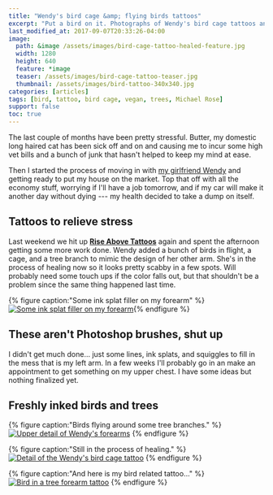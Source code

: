 ```yaml
---
title: "Wendy's bird cage &amp; flying birds tattoos"
excerpt: "Put a bird on it. Photographs of Wendy's bird cage tattoos and some ink splat trees on my arms."
last_modified_at: 2017-09-07T20:33:26-04:00
image: 
  path: &image /assets/images/bird-cage-tattoo-healed-feature.jpg
  width: 1280
  height: 640
  feature: *image
  teaser: /assets/images/bird-cage-tattoo-teaser.jpg
  thumbnail: /assets/images/bird-tattoo-340x340.jpg
categories: [articles]
tags: [bird, tattoo, bird cage, vegan, trees, Michael Rose]
support: false
toc: true
---
```


The last couple of months have been pretty stressful. Butter, my domestic long haired cat has been sick off and on and causing me to incur some high vet bills and a bunch of junk that hasn't helped to keep my mind at ease. 

Then I started the process of moving in with [my girlfriend Wendy](https://2littlerosebuds.com/) and getting ready to put my house on the market. Top that off with all the economy stuff, worrying if I'll have a job tomorrow, and if my car will make it another day without dying --- my health decided to take a dump on itself.

## Tattoos to relieve stress

Last weekend we hit up [**Rise Above Tattoos**](https://www.facebook.com/pages/Modern-Love/1792647387731776) again and spent the afternoon getting some more work done. Wendy added a bunch of birds in flight, a cage, and a tree branch to mimic the design of her other arm. She's in the process of healing now so it looks pretty scabby in a few spots. Will probably need some touch ups if the color falls out, but that shouldn't be a problem since the same thing happened last time.

{% figure caption:"Some ink splat filler on my forearm" %}
[![Some ink splat filler on my forearm](/assets/images/hair-pull-heart-tattoo-m.jpg)](http://www.flickr.com/photos/michael_knows/sets/72157605004332974/ "Flickr photoset of my all my tattoos"){% endfigure %}

## These aren't Photoshop brushes, shut up

I didn't get much done... just some lines, ink splats, and squiggles to fill in the mess that is my left arm. In a few weeks I'll probably go in an make an appointment to get something on my upper chest. I have some ideas but nothing finalized yet.

## Freshly inked birds and trees

{% figure caption:"Birds flying around some tree branches." %}
[![Upper detail of Wendy's forearms](/assets/images/bird-cage-tattoo-upper.jpg)](/assets/images/bird-cage-tattoo-upper.jpg "Vegan tattoo and birds flying around some tree branches")
{% endfigure %}

{% figure caption:"Still in the process of healing." %}
[![Detail of the Wendy's bird cage tattoo](/assets/images/bird-cage-tattoo-lower.jpg)](/assets/images/bird-cage-tattoo-lower.jpg "Birds breaking free, a key, and a lock.")
{% endfigure %}

{% figure caption:"And here is my bird related tattoo..." %}
[![Bird in a tree forearm tattoo](/assets/images/bird-in-tree-forearm-tattoo-s.jpg)](/assets/images/bird-in-tree-forearm-tattoo-l.jpg "Michael's bird in a tree forearm tattoo")
{% endfigure %}
